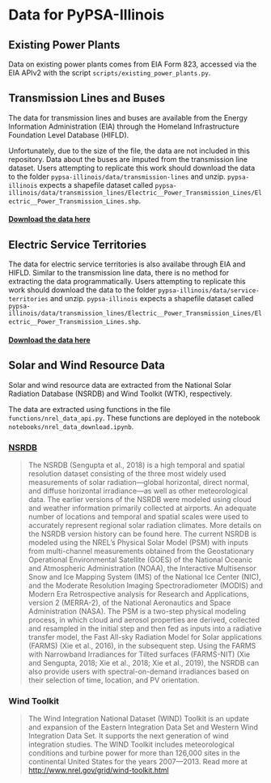 # Data for PyPSA-Illinois

## Existing Power Plants

Data on existing power plants comes from EIA Form 823, accessed via the EIA APIv2 with the script `scripts/existing_power_plants.py`.


## Transmission Lines and Buses

The data for transmission lines and buses are available from the Energy Information Administration (EIA)
through the Homeland Infrastructure Foundation Level Database (HIFLD).

Unfortunately, due to the size of the file, the data are not included in this repository. Data about the
buses are imputed from the transmission line dataset. Users attempting to replicate this work should download
the data to the folder `pypsa-illinois/data/transmission-lines` and unzip. `pypsa-illinois` expects a shapefile dataset
called `pypsa-illinois/data/transmission_lines/Electric__Power_Transmission_Lines/Electric__Power_Transmission_Lines.shp`.

#### [Download the data here](https://atlas.eia.gov/datasets/geoplatform::transmission-lines/about)


## Electric Service Territories

The data for electric service territories is also availabe through EIA and HIFLD. Similar to the transmission line data,
there is no method for extracting the data programmatically. Users attempting to replicate this work should download
the data to the folder `pypsa-illinois/data/service-territories` and unzip. `pypsa-illinois` expects a shapefile dataset
called `pypsa-illinois/data/transmission_lines/Electric__Power_Transmission_Lines/Electric__Power_Transmission_Lines.shp`.

#### [Download the data here](https://atlas.eia.gov/datasets/geoplatform::electric-retail-service-territories-2/about)


## Solar and Wind Resource Data 

Solar and wind resource data are extracted from the National Solar Radiation Database (NSRDB) and Wind Toolkit (WTK), respectively.

The data are extracted using functions in the file `functions/nrel_data_api.py`. These functions are deployed in the notebook `notebooks/nrel_data_download.ipynb`.

### [NSRDB](https://nsrdb.nrel.gov/about/what-is-the-nsrdb)

> The NSRDB (Sengupta et al., 2018) is a high temporal and spatial resolution dataset consisting of the three most widely used measurements of solar radiation—global horizontal, direct normal, and diffuse horizontal irradiance—as well as other meteorological data. The earlier versions of the NSRDB were modeled using cloud and weather information primarily collected at airports. An adequate number of locations and temporal and spatial scales were used to accurately represent regional solar radiation climates. More details on the NSRDB version history can be found here. The current NSRDB is modeled using the NREL’s Physical Solar Model (PSM) with inputs from multi-channel measurements obtained from the Geostationary Operational Environmental Satellite (GOES) of the National Oceanic and Atmospheric Administration (NOAA), the Interactive Multisensor Snow and Ice Mapping System (IMS) of the National Ice Center (NIC), and the Moderate Resolution Imaging Spectroradiometer (MODIS) and Modern Era Retrospective analysis for Research and Applications, version 2 (MERRA-2), of the National Aeronautics and Space Administration (NASA). The PSM is a two-step physical modeling process, in which cloud and aerosol properties are derived, collected and resampled in the initial step and then fed as inputs into a radiative transfer model, the Fast All-sky Radiation Model for Solar applications (FARMS) (Xie et al., 2016), in the subsequent step. Using the FARMS with Narrowband Irradiances for Tilted surfaces (FARMS-NIT) (Xie and Sengupta, 2018; Xie et al., 2018; Xie et al., 2019), the NSRDB can also provide users with spectral-on-demand irradiances based on their selection of time, location, and PV orientation.


### Wind Toolkit

> The Wind Integration National Dataset (WIND) Toolkit is an update and expansion of the Eastern Integration Data Set and Western Wind Integration Data Set. It supports the next generation of wind integration studies. The WIND Toolkit includes meteorological conditions and turbine power for more than 126,000 sites in the continental United States for the years 2007—2013. Read more at http://www.nrel.gov/grid/wind-toolkit.html